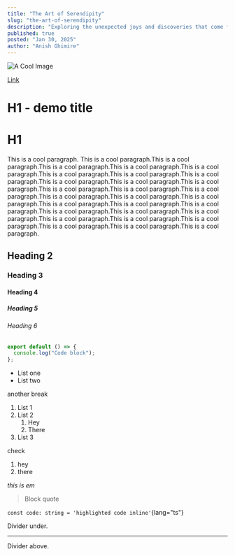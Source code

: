 ```yaml
---
title: "The Art of Serendipity"
slug: "the-art-of-serendipity"
description: "Exploring the unexpected joys and discoveries that come from chance encounters and happy accidents."
published: true
posted: "Jan 30, 2025"
author: "Anish Ghimire"
---
```


![A Cool Image](https://avatars.githubusercontent.com/u/24493516?v=4)

[Link](https://aaa)

# H1 - demo title

# H1

This is a cool paragraph. This is a cool paragraph.This is a cool paragraph.This is a cool paragraph.This is a cool paragraph.This is a cool paragraph.This is a cool paragraph.This is a cool paragraph.This is a cool paragraph.This is a cool paragraph.This is a cool paragraph.This is a cool paragraph.This is a cool paragraph.This is a cool paragraph.This is a cool paragraph.This is a cool paragraph.This is a cool paragraph.This is a cool paragraph.This is a cool paragraph.This is a cool paragraph.This is a cool paragraph.This is a cool paragraph.This is a cool paragraph.This is a cool paragraph.This is a cool paragraph.This is a cool paragraph.This is a cool paragraph.This is a cool paragraph.This is a cool paragraph.This is a cool paragraph.

## Heading 2

### Heading 3

#### Heading 4

##### Heading 5

###### Heading 6

```js
export default () => {
  console.log("Code block");
};
```

- List one
- List two

another break

1. List 1
1. List 2
   1. Hey
   1. There
1. List 3

check

1. hey
1. there

_this is em_

> Block quote

`const code: string = 'highlighted code inline'`{lang="ts"}

Divider under.

---

Divider above.
